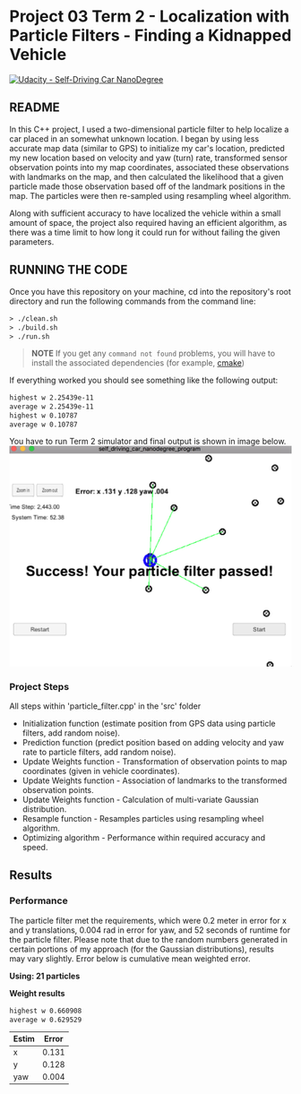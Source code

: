 # Project 03 Term 2 - Localization with Particle Filters - Finding a Kidnapped Vehicle
[![Udacity - Self-Driving Car NanoDegree](https://s3.amazonaws.com/udacity-sdc/github/shield-carnd.svg)](http://www.udacity.com/drive)

## README
In this C++ project, I used a two-dimensional particle filter to help localize a car placed in an somewhat unknown location. I began by using less accurate map data (similar to GPS) to initialize my car's location, predicted my new location based on velocity and yaw (turn) rate, transformed sensor observation points into my map coordinates, associated these observations with landmarks on the map, and then calculated the likelihood that a given particle made those observation based off of the landmark positions in the map. The particles were then re-sampled using resampling wheel algorithm.

Along with sufficient accuracy to have localized the vehicle within a small amount of space, the project also required having an efficient algorithm, as there was a time limit to how long it could run for without failing the given parameters.

## RUNNING THE CODE

Once you have this repository on your machine, cd into the repository's root directory and run the following commands from the command line:
```
> ./clean.sh
> ./build.sh
> ./run.sh
```
> **NOTE**
> If you get any `command not found` problems, you will have to install 
> the associated dependencies (for example, 
> [cmake](https://cmake.org/install/))

If everything worked you should see something like the following output:
```
highest w 2.25439e-11
average w 2.25439e-11
highest w 0.10787
average w 0.10787
```
You have to run Term 2 simulator and final output is shown in image below.
![png](./output.png)

### Project Steps
All steps within 'particle_filter.cpp' in the 'src' folder
* Initialization function (estimate position from GPS data using particle filters, add random noise).
* Prediction function (predict position based on adding velocity and yaw rate to particle filters, add random noise).
* Update Weights function - Transformation of observation points to map coordinates (given in vehicle coordinates).
* Update Weights function - Association of landmarks to the transformed observation points.
* Update Weights function - Calculation of multi-variate Gaussian distribution.
* Resample function - Resamples particles using resampling wheel algorithm.
* Optimizing algorithm - Performance within required accuracy and speed.

## Results
### Performance
The particle filter met the requirements, which were 0.2 meter in error for x and y translations, 0.004 rad in error for yaw, and 52 seconds of runtime for the particle filter. Please note that due to the random numbers generated in certain portions of my approach (for the Gaussian distributions), results may vary slightly. Error below is cumulative mean weighted error.

**Using: 21 particles**

**Weight results** 

```
highest w 0.660908
average w 0.629529
```

| Estim |  Error  |
| ----- | ------- |
|   x   | 0.131   | (m)
|   y   | 0.128   | (m)
|  yaw  | 0.004   | (rad)




